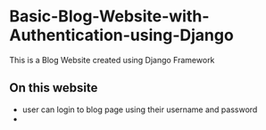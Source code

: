 # Basic-Blog-Website-with-Authentication-using-Django


This is a Blog Website created using Django Framework 

## On this website
* user can login to blog page using their username and password
*
